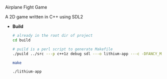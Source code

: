 Airplane Fight Game

A 2D game written in C++ using SDL2

- **Build**

  ```bash
  # already in the root dir of project
  cd build
  
  # puild is a perl script to generate Makefile
  ./puild ../src ---p c++1z debug sdl ---o lithium-app ---c -DFANCY_MACRO=1 > Makefile
  
  make
  
  ./lithium-app
  ```

  

